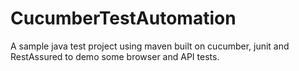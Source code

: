 # CucumberTestAutomation
A sample java test project using maven built on cucumber, junit and RestAssured to demo some browser and API tests.
